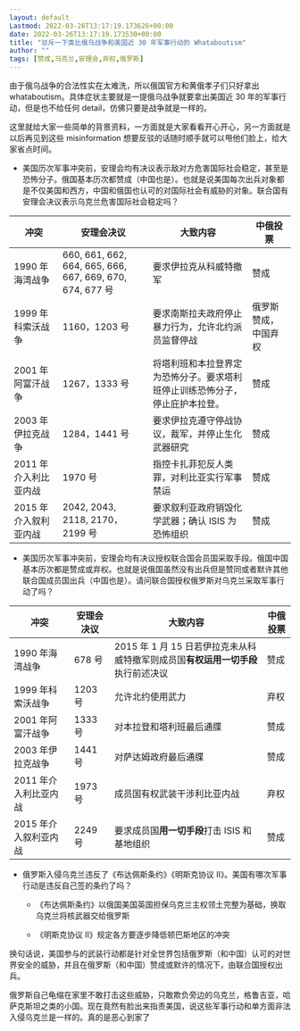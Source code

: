 ```yaml
---
layout: default
Lastmod: 2022-03-26T13:17:19.173626+00:00
date: 2022-03-26T13:17:19.173530+00:00
title: "驳斥一下类比俄乌战争和美国近 30 年军事行动的 Whataboutism"
author: ""
tags: [赞成,乌克兰,安理会,弃权,俄罗斯]
---
```


由于俄乌战争的合法性实在太难洗，所以俄国官方和黄俄孝子们只好拿出 whataboutism。具体症状主要就是一提俄乌战争就要拿出美国近 30 年的军事行动，但是也不给任何 detail，仿佛只要是战争就是一样的。

这里就给大家一些简单的背景资料，一方面就是大家看看开心开心，另一方面就是以后再见到这些 misinformation 想要反驳的话随时顺手就可以甩他们脸上，给大家省点时间。

*   美国历次军事冲突前，安理会均有决议表示敌对方危害国际社会稳定，甚至是恐怖分子。俄国基本历次都赞成（中国也是）。也就是说美国每次出兵对象都是不仅美国和西方，中国和俄国也认可的对国际社会有威胁的对象。联合国有安理会决议表示乌克兰危害国际社会稳定吗？
    

| 冲突 | 安理会决议 | 大致内容 | 中俄投票 |
| --- | --- | --- | --- |
| 1990 年海湾战争 | 660, 661, 662, 664, 665, 666, 667, 669, 670, 674, 677 号 | 要求伊拉克从科威特撤军 | 赞成 |
| 1999 年科索沃战争 | 1160，1203 号 | 要求南斯拉夫政府停止暴力行为，允许北约派员监督停战 | 俄罗斯赞成，中国弃权 |
| 2001 年阿富汗战争 | 1267，1333 号 | 将塔利班和本拉登界定为恐怖分子。要求塔利班停止训练恐怖分子，停止庇护本拉登。 | 赞成 |
| 2003 年伊拉克战争 | 1284，1441 号 | 要求伊拉克遵守停战协议，裁军，并停止生化武器研究 | 赞成 |
| 2011 年介入利比亚内战 | 1970 号 | 指控卡扎菲犯反人类罪，对利比亚实行军事禁运 | 赞成 |
| 2015 年介入叙利亚内战 | 2042, 2043, 2118, 2170，2199 号 | 要求叙利亚政府销毁化学武器；确认 ISIS 为恐怖组织 | 赞成 |

*   美国历次军事冲突前，安理会均有决议授权联合国会员国采取手段。俄国中国基本历次都是赞成或弃权。也就是说俄国虽然没有出兵但是赞同或者默许其他联合国成员国出兵（中国也是）。请问联合国授权俄罗斯对乌克兰采取军事行动了吗？
    

| 冲突 | 安理会决议 | 大致内容 | 中俄投票 |
| --- | --- | --- | --- |
| 1990 年海湾战争 | 678 号 | 2015 年 1 月 15 日若伊拉克未从科威特撤军则成员国**有权运用一切手段**执行前述决议 | 赞成 |
| 1999 年科索沃战争 | 1203 号 | 允许北约使用武力 | 弃权 |
| 2001 年阿富汗战争 | 1333 号 | 对本拉登和塔利班最后通牒 | 赞成 |
| 2003 年伊拉克战争 | 1441 号 | 对萨达姆政府最后通牒 | 赞成 |
| 2011 年介入利比亚内战 | 1973 号 | 成员国有权武装干涉利比亚内战 | 弃权 |
| 2015 年介入叙利亚内战 | 2249 号 | 要求成员国**用一切手段**打击 ISIS 和基地组织 | 赞成 |

*   俄罗斯入侵乌克兰违反了《布达佩斯条约》《明斯克协议 II》。美国有哪次军事行动是违反自己签的条约了吗？
    
    *   《布达佩斯条约》以俄国美国英国担保乌克兰主权领土完整为基础，换取乌克兰将核武器交给俄罗斯
        
    *   《明斯克协议 II》规定各方要逐步降低顿巴斯地区的冲突
        

换句话说，美国参与的武装行动都是针对全世界包括俄罗斯（和中国）认可的对世界安全的威胁，并且在俄罗斯（和中国）赞成或默许的情况下，由联合国授权出兵。

俄罗斯自己龟缩在家里不敢打击这些威胁，只敢欺负旁边的乌克兰，格鲁吉亚，哈萨克斯坦之类的小国。现在竟然有脸出来指责美国，说这些军事行动和单方面非法入侵乌克兰是一样的。真的是恶心到家了

